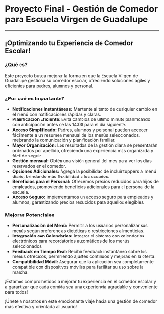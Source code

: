 # Proyecto Final - Gestión de Comedor para Escuela Virgen de Guadalupe

---

## ¡Optimizando tu Experiencia de Comedor Escolar!

### ¿Qué es?

Este proyecto busca mejorar la forma en que la Escuela Virgen de Guadalupe gestiona su comedor escolar, ofreciendo soluciones ágiles y eficientes para padres, alumnos y personal.

### ¿Por qué es Importante?

- **Notificaciones Instantáneas:** Mantente al tanto de cualquier cambio en el menú con notificaciones rápidas y claras.
- **Planificación Eficiente:** Evita cambios de último minuto planificando con anticipación antes de las 14:00 para el día siguiente.
- **Acceso Simplificado:** Padres, alumnos y personal pueden acceder fácilmente a un resumen mensual de los menús seleccionados, mejorando la comunicación y planificación familiar.
- **Mayor Organización:** Los resultados de la gestión diaria se presentarán ordenados por apellido, ofreciendo una experiencia más organizada y fácil de seguir.
- **Gestión mensual:** Obtén una visión general del mes para ver los días reservados en el comedor.
- **Opciones Adicionales:** Agrega la posibilidad de incluir tuppers al menú diario, brindando más flexibilidad a los usuarios.
- **Beneficios para el Personal:** Ofrecemos precios reducidos para hijos de empleados, promoviendo beneficios adicionales para el personal de la escuela.
- **Acceso Seguro:** Implementamos un acceso seguro para empleados y alumnos, garantizando precios reducidos para aquellos elegibles.

### Mejoras Potenciales

- **Personalización del Menú:** Permitir a los usuarios personalizar sus menús según preferencias dietéticas o restricciones alimenticias.
- **Integración con Calendarios:** Integrar el sistema con calendarios electrónicos para recordatorios automáticos de los menús seleccionados.
- **Feedback en Tiempo Real:** Recibir feedback instantáneo sobre los menús ofrecidos, permitiendo ajustes continuos y mejoras en la oferta.
- **Compatibilidad Móvil:** Asegurar que la aplicación sea completamente compatible con dispositivos móviles para facilitar su uso sobre la marcha.

¡Estamos comprometidos a mejorar tu experiencia en el comedor escolar y a garantizar que cada comida sea una experiencia agradable y conveniente para todos!

¡Únete a nosotros en este emocionante viaje hacia una gestión de comedor más efectiva y orientada al usuario!
